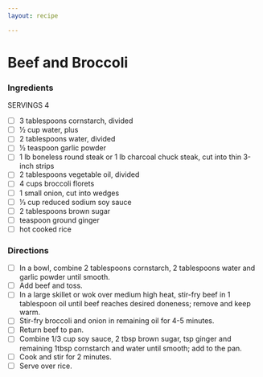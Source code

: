 ```yaml
---
layout: recipe

---
```


# Beef and Broccoli

### Ingredients

SERVINGS 4

- [ ] 3 tablespoons cornstarch, divided
- [ ] 1⁄2 cup water, plus
- [ ] 2 tablespoons water, divided
- [ ] 1⁄2 teaspoon garlic powder
- [ ] 1 lb boneless round steak or 1 lb charcoal chuck steak, cut into thin 3-inch strips
- [ ] 2 tablespoons vegetable oil, divided
- [ ] 4 cups broccoli florets
- [ ] 1 small onion, cut into wedges
- [ ] 1⁄3 cup reduced sodium soy sauce
- [ ] 2 tablespoons brown sugar
- [ ] teaspoon ground ginger
- [ ] hot cooked rice 

### Directions

- [ ] In a bowl, combine 2 tablespoons cornstarch, 2 tablespoons water and garlic powder until smooth.
- [ ] Add beef and toss.
- [ ] In a large skillet or wok over medium high heat, stir-fry beef in 1 tablespoon oil until beef reaches desired doneness; remove and keep warm.
- [ ] Stir-fry broccoli and onion in remaining oil for 4-5 minutes.
- [ ] Return beef to pan.
- [ ] Combine 1/3 cup soy sauce, 2 tbsp brown sugar, tsp ginger and remaining 1tbsp cornstarch and water until smooth; add to the pan.
- [ ] Cook and stir for 2 minutes.
- [ ] Serve over rice.
